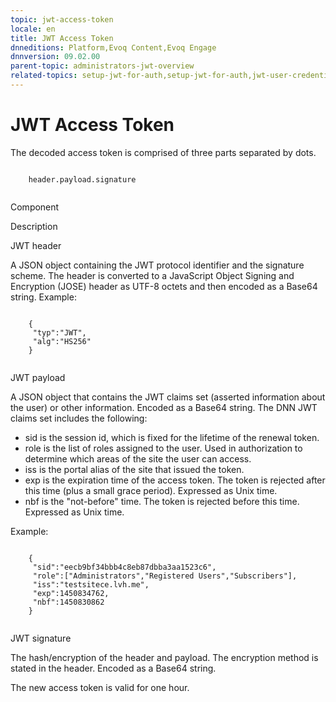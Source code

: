 ```yaml
---
topic: jwt-access-token
locale: en
title: JWT Access Token
dnneditions: Platform,Evoq Content,Evoq Engage
dnnversion: 09.02.00
parent-topic: administrators-jwt-overview
related-topics: setup-jwt-for-auth,setup-jwt-for-auth,jwt-user-credentials,jwt-server-response,jwt-page-request,jwt-auth-handler,about-jwt
---
```


# JWT Access Token

The decoded access token is comprised of three parts separated by dots.

```

    header.payload.signature
            
```

Component

Description

JWT header

A JSON object containing the JWT protocol identifier and the signature scheme. The header is converted to a JavaScript Object Signing and Encryption (JOSE) header as UTF-8 octets and then encoded as a Base64 string. Example:

```

    {
     "typ":"JWT",
     "alg":"HS256"
    }
                        
```

JWT payload

A JSON object that contains the JWT claims set (asserted information about the user) or other information. Encoded as a Base64 string. The DNN JWT claims set includes the following:

*   sid is the session id, which is fixed for the lifetime of the renewal token.
*   role is the list of roles assigned to the user. Used in authorization to determine which areas of the site the user can access.
*   iss is the portal alias of the site that issued the token.
*   exp is the expiration time of the access token. The token is rejected after this time (plus a small grace period). Expressed as Unix time.
*   nbf is the "not-before" time. The token is rejected before this time. Expressed as Unix time.

Example:

```

    {
     "sid":"eecb9bf34bbb4c8eb87dbba3aa1523c6",
     "role":["Administrators","Registered Users","Subscribers"],
     "iss":"testsitece.lvh.me",
     "exp":1450834762,
     "nbf":1450830862
    }
                        
```

JWT signature

The hash/encryption of the header and payload. The encryption method is stated in the header. Encoded as a Base64 string.

The new access token is valid for one hour.